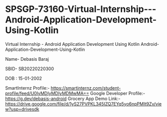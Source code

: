 # SPSGP-73160-Virtual-Internship---Android-Application-Development-Using-Kotlin
Virtual Internship - Android Application Development Using Kotlin
Android-Application-Development-Using-Kotlin

Name- Debasis Baraj

SBID- SB20220220300

DOB	:	15-01-2002



SmartInternz Profile:- https://smartinternz.com/student-profile/feed/U0IyMDIyMDIyMDMwMA==
Google Developer Profile:- https://g.dev/debasis-android
Grocery App Demo Link:-https://drive.google.com/file/d/1yS27PVPKL345IZQ7EYq5yo6npPMIt9Zv/view?usp=drivesdk
